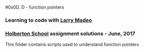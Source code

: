 #0x0D. D - function pointers

### Learning to code with [Larry Madeo](https://twitter.com/larmalade)

### [Holberton School](https://www.holbertonschool.com) assignment solutions - June, 2017

This folder contains scripts used to understand function pointers
